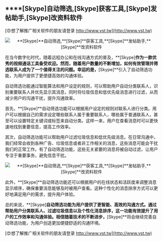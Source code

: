 ## ****[Skype]**自动筛选,**[Skype]**获客工具,**[Skype]**发帖助手,**[Skype]**改资料软件**

[😍想了解推广相关软件的朋友请登录 http://www.vst.tw](http://www.vst.tw)

 <center><img src="https://vst.tw/MP4/tuiguang/png/6.png" alt="**[Skype]**自动筛选,**[Skype]**获客工具,**[Skype]**发帖助手,**[Skype]**改资料软件"></center>

在当今数字化时代，随着远程办公和在线沟通方式的普及，**[Skype]**作为一款优秀的视频通话工具备受欢迎。然而，随着用户数量的不断增加，如何有效管理并筛选联系人成为了一个值得关注的问题。幸运的是，**[Skype]**引入了自动筛选功能，为用户提供了更便捷高效的沟通体验。

自动筛选功能通过智能算法和用户设定的规则，可以帮助用户自动分类联系人，识别重要联系人并优先显示其消息，同时将垃圾信息和低优先级消息进行过滤，从而减少用户的沟通干扰，提升沟通效率。

首先，**[Skype]**自动筛选功能可以根据用户设定的规则对联系人进行分类。用户可以根据自己的需求设定哪些联系人属于重要联系人，哪些属于普通联系人，甚至可以设置特定关键词或标签来自动分类。这样一来，用户在查看消息时可以更快速地找到重要信息，提高工作效率。

其次，自动筛选功能可以帮助用户过滤垃圾信息和低优先级消息。在日常沟通中，我们经常会收到各种广告、垃圾信息或者非工作相关的消息，这些消息可能会干扰我们的正常工作。有了自动筛选功能，这些无关紧要的消息将被自动过滤，让用户专注于重要事务，避免信息干扰。

 <center><img src="https://vst.tw/MP4/tuiguang/png/1.png" alt="**[Skype]**自动筛选,**[Skype]**获客工具,**[Skype]**发帖助手,**[Skype]**改资料软件"></center>

此外，**[Skype]**自动筛选功能还可以根据用户的在线状态和活跃度来调整消息显示顺序，确保重要消息能够及时被用户查看。这种个性化的消息排序方式可以更好地满足用户的需求，提升用户体验。

总的来说，**[Skype]**自动筛选功能为用户提供了更智能、高效的沟通方式。通过帮助用户分类联系人、过滤垃圾信息以及个性化消息排序，这一功能有效提升了用户的工作效率和沟通体验。相信随着技术的不断进步，**[Skype]**将会继续完善自动筛选功能，为用户创造更加便捷舒适的沟通环境。

[😍想了解推广相关软件的朋友请登录 http://www.vst.tw](http://www.vst.tw)



